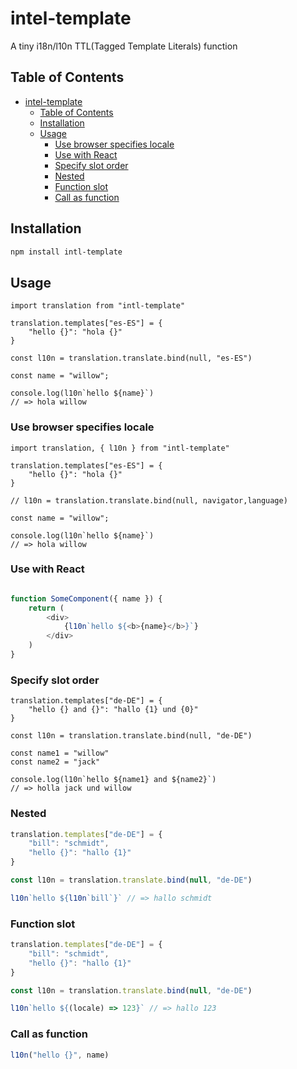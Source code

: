 # intel-template

A tiny i18n/l10n TTL(Tagged Template Literals) function

## Table of Contents

- [intel-template](#intel-template)
  - [Table of Contents](#table-of-contents)
  - [Installation](#installation)
  - [Usage](#usage)
    - [Use browser specifies locale](#use-browser-specifies-locale)
    - [Use with React](#use-with-react)
    - [Specify slot order](#specify-slot-order)
    - [Nested](#nested)
    - [Function slot](#function-slot)
    - [Call as function](#call-as-function)

## Installation

```bash
npm install intl-template
```

## Usage

```
import translation from "intl-template"

translation.templates["es-ES"] = {
    "hello {}": "hola {}"
}

const l10n = translation.translate.bind(null, "es-ES")

const name = "willow";

console.log(l10n`hello ${name}`)
// => hola willow
```

### Use browser specifies locale
```
import translation, { l10n } from "intl-template"

translation.templates["es-ES"] = {
    "hello {}": "hola {}"
}

// l10n = translation.translate.bind(null, navigator,language)

const name = "willow";

console.log(l10n`hello ${name}`)
// => hola willow
```

### Use with React

```javascript

function SomeComponent({ name }) {
    return (
        <div>
            {l10n`hello ${<b>{name}</b>}`}
        </div>
    )
}
```

### Specify slot order

```
translation.templates["de-DE"] = {
    "hello {} and {}": "hallo {1} und {0}"
}

const l10n = translation.translate.bind(null, "de-DE")

const name1 = "willow"
const name2 = "jack"

console.log(l10n`hello ${name1} and ${name2}`)
// => holla jack und willow
```

### Nested

```javascript
translation.templates["de-DE"] = {
    "bill": "schmidt",
    "hello {}": "hallo {1}"
}

const l10n = translation.translate.bind(null, "de-DE")

l10n`hello ${l10n`bill`}` // => hallo schmidt
```

### Function slot

```javascript
translation.templates["de-DE"] = {
    "bill": "schmidt",
    "hello {}": "hallo {1}"
}

const l10n = translation.translate.bind(null, "de-DE")

l10n`hello ${(locale) => 123}` // => hallo 123
```

### Call as function

```javascript
l10n("hello {}", name)
```

